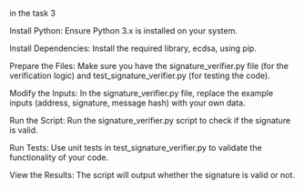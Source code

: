 in the task 3


Install Python: Ensure Python 3.x is installed on your system.

Install Dependencies: Install the required library, ecdsa, using pip.

Prepare the Files: Make sure you have the signature_verifier.py file (for the verification logic) and test_signature_verifier.py (for testing the code).

Modify the Inputs: In the signature_verifier.py file, replace the example inputs (address, signature, message hash) with your own data.

Run the Script: Run the signature_verifier.py script to check if the signature is valid.

Run Tests: Use unit tests in test_signature_verifier.py to validate the functionality of your code.

View the Results: The script will output whether the signature is valid or not.
